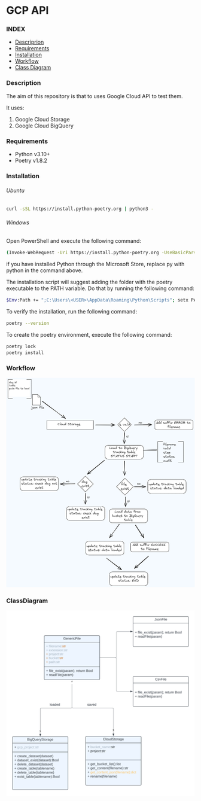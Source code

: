 <h1> GCP API </h1>

### INDEX
- [Descriprion](#Description)
- [Requirements](#Requirements)
- [Installation](#Installation)
- [Workflow](#Workflow)
- [Class Diagram](#ClassDiagram)

### Description
The aim of this repository is that to uses Google Cloud API to test them.

It uses:
1. Google Cloud Storage
2. Google Cloud BigQuery

### Requirements
* Python v3.10+
* Poetry v1.8.2


### Installation
###### Ubuntu
```bash
curl -sSL https://install.python-poetry.org | python3 -
```
###### Windows
Open PowerShell and execute the following command:

```bash
(Invoke-WebRequest -Uri https://install.python-poetry.org -UseBasicParsing).Content | py -
```
if you have installed Python through the Microsoft Store, replace py with python in the command above.


The installation script will suggest adding the folder with the poetry executable to the PATH variable. Do that by running the following command:
```bash
$Env:Path += ";C:\Users\<USER>\AppData\Roaming\Python\Scripts"; setx PATH "$Env:Path"
```
To verify the installation, run the following command:
```bash
poetry --version
```
To create the poetry environment, execute the following command:
```bash
poetry lock
poetry install
```

### Workflow
<p align="center">
  <img src="img/workflow.png?raw=true" />
</p>

### ClassDiagram
<p align="center">
  <img src="img/ClassDiagram.png?raw=true" />
</p>